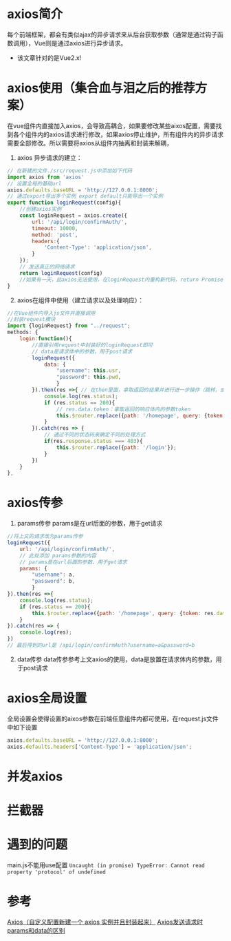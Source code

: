 # axios简介
每个前端框架，都会有类似ajax的异步请求来从后台获取参数（通常是通过钩子函数调用），Vue则是通过axios进行异步请求。
* 该文章针对的是Vue2.x!

# axios使用（集合血与泪之后的推荐方案）
在vue组件内直接加入axios，会导致高耦合，如果要修改某些aixos配置，需要找到各个组件内的axios请求进行修改，如果axios停止维护，所有组件内的异步请求需要全部修改。所以需要将axios从组件内抽离和封装来解耦，
1. axios 异步请求的建立：
```javascript 
// 在新建的文件./src/request.js中添加如下代码
import axios from 'axios'
// 设置全局的基础url
axios.defaults.baseURL = 'http://127.0.0.1:8000';
// 通过export导出多个实例 export default只能导出一个实例
export function loginRequest(config){
    //创建axios实例
    const loginRequest = axios.create({
        url: '/api/login/confirmAuth/',
        timeout: 10000,
        method: 'post',
        headers:{
            'Content-Type': 'application/json',
        }
    });
    // 发送真正的网络请求
    return loginRequest(config)
    //如果有一天，此axios无法使用，在loginRequest内重构新代码，return Promise(config)即可
}
```

2. axios在组件中使用（建立请求以及处理响应）：
```javascript 
//在Vue组件内导入js文件并直接调用
//封装request模块
import {loginRequest} from "../request";
methods: {
    login:function(){
        //直接引用request中封装好的loginRequest即可
        // data是请求体中的参数，用于post请求
        loginRequest({
            data: {
                "username": this.usr,
                "password": this.pwd,
                }
        }).then(res =>{ // 在then里面，拿取返回的结果并进行进一步操作（跳转，或初始化参数）
            console.log(res.status);
            if (res.status == 200){
                // res.data.token：拿取返回的响应体内的参数token
                this.$router.replace({path: '/homepage', query: {token: res.data.token}})
            }
        }).catch(res => {
            // 通过不同的状态码来确定不同的处理方式
            if(res.response.status === 403){
                this.$router.replace({path: '/login'});
            }
        })
    }
},
```

# axios传参
1. params传参
params是在url后面的参数，用于get请求
```javascript 
//将上文的请求改为params传参
loginRequest({
    url: '/api/login/confirmAuth/',
    // 此处添加 params参数的内容
    // params是在url后面的参数，用于get请求
    params: {
        "username": a,
        "password": b,
        }
}).then(res =>{
    console.log(res.status);
    if (res.status == 200){
        this.$router.replace({path: '/homepage', query: {token: res.data.token}})
    }
}).catch(res => {
    console.log(res);
})
// 最后得到的url是 /api/login/confirmAuth?username=a&password=b
```
2. data传参
data传参参考上文axios的使用，data是放置在请求体内的参数，用于post请求

# axios全局设置
全局设置会使得设置的aixos参数在前端任意组件内都可使用，在request.js文件中如下设置
```javascript
axios.defaults.baseURL = 'http://127.0.0.1:8000';
axios.defaults.headers['Content-Type'] = 'application/json';
```

# 并发axios
# 拦截器
# 遇到的问题
main.js不能用use配置 `Uncaught (in promise) TypeError: Cannot read property 'protocol' of undefined`

# 参考
[Axios（自定义配置新建一个 axios 实例并且封装起来）](https://blog.csdn.net/JEFF_luyiduan/article/details/88890962)
[Axios发送请求时params和data的区别](https://www.cnblogs.com/cwzqianduan/p/8675356.html)
